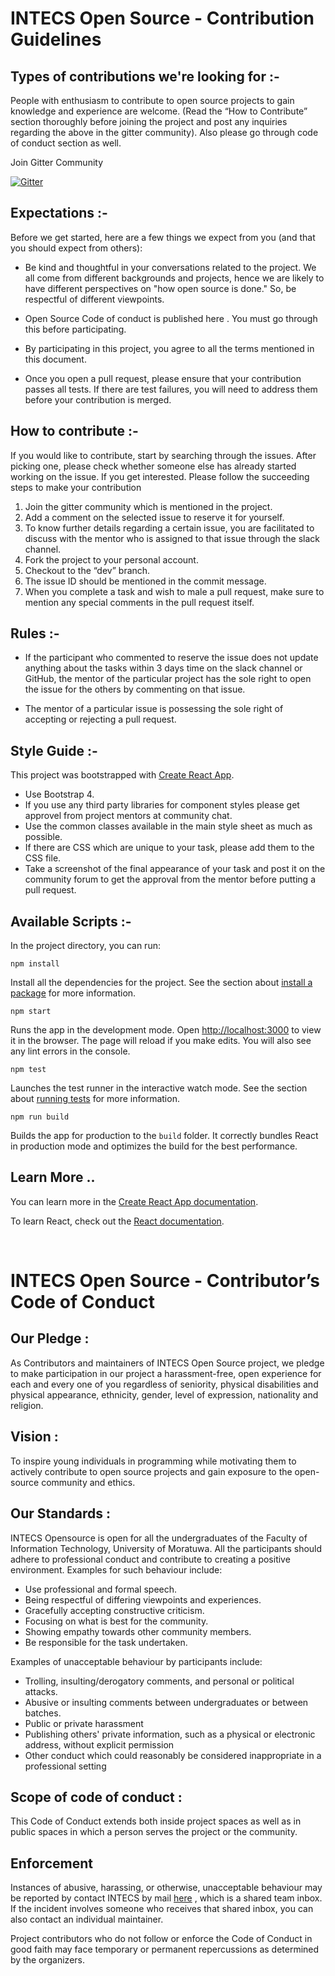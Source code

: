 # INTECS Open Source - Contribution Guidelines

## Types of contributions we're looking for :-

People with enthusiasm to contribute to open source projects to gain knowledge and experience are welcome.
(Read the “How to Contribute” section thoroughly before joining the project and post any inquiries regarding the above in the gitter community). Also please go through code of conduct section as well.

Join Gitter Community

[![Gitter](https://badges.gitter.im/INTECS-ITFAC/Intecs_WebApp_FrontEnd.svg)](https://gitter.im/INTECS-ITFAC/Intecs_WebApp_FrontEnd?utm_source=badge&utm_medium=badge&utm_campaign=pr-badge)

## Expectations :-

Before we get started, here are a few things we expect from you
(and that you should expect from others):

- Be kind and thoughtful in your conversations related to the project. We all come from different backgrounds and projects, hence we are likely to have different perspectives on "how open source is done." So, be respectful of different viewpoints.

- Open Source Code of conduct is published here <link>. You must go through this before participating.

- By participating in this project, you agree to all the terms mentioned in this document.

- Once you open a pull request, please ensure that your contribution passes all tests. If there are test failures, you will need to address them before your contribution is merged.

## How to contribute :-

If you would like to contribute, start by searching through the issues. After picking one, please check whether someone else has already started working on the issue. If you get interested. Please follow the succeeding steps to make your contribution

1. Join the gitter community which is mentioned in the project.
2. Add a comment on the selected issue to reserve it for yourself.
3. To know further details regarding a certain issue, you are facilitated to discuss with the mentor who is assigned to that issue through the slack channel.
4. Fork the project to your personal account.
5. Checkout to the “dev” branch.
6. The issue ID should be mentioned in the commit message.
7. When you complete a task and wish to male a pull request, make sure to mention any special comments in the pull request itself.

## Rules :-

- If the participant who commented to reserve the issue does not update anything about the tasks within 3 days time on the slack channel or GitHub, the mentor of the particular project has the sole right to open the issue for the others by commenting on that issue.

- The mentor of a particular issue is possessing the sole right of accepting or rejecting a pull request.

## Style Guide :-

This project was bootstrapped with [Create React App](https://github.com/facebook/create-react-app).

- Use Bootstrap 4.
- If you use any third party libraries for component styles please get approvel from project mentors at community chat.
- Use the common classes available in the main style sheet as much as possible.
- If there are CSS which are unique to your task, please add them to the CSS file.
- Take a screenshot of the final appearance of your task and post it on the community forum to get the approval from the mentor before putting a pull request.

## Available Scripts :-

In the project directory, you can run:

`npm install`

Install all the dependencies for the project. See the section about [install a package](https://docs.npmjs.com/cli/install) for more information.

`npm start`

Runs the app in the development mode. Open [http://localhost:3000](http://localhost:3000) to view it in the browser. The page will reload if you make edits. You will also see any lint errors in the console.

`npm test`

Launches the test runner in the interactive watch mode. See the section about [running tests](https://facebook.github.io/create-react-app/docs/running-tests) for more information.

`npm run build`

Builds the app for production to the `build` folder. It correctly bundles React in production mode and optimizes the build for the best performance.

## Learn More ..

You can learn more in the [Create React App documentation](https://facebook.github.io/create-react-app/docs/getting-started).

To learn React, check out the [React documentation](https://reactjs.org/).

</br>

# INTECS Open Source - Contributor’s Code of Conduct

## Our Pledge :

As Contributors and maintainers of INTECS Open Source project, we pledge to make participation in our project a harassment-free, open experience for each and every one of you regardless of seniority, physical disabilities and physical appearance, ethnicity, gender, level of expression, nationality and religion.

## Vision :

To inspire young individuals in programming while motivating them to actively contribute to open source projects and gain exposure to the open-source community and ethics.

## Our Standards :

INTECS Opensource is open for all the undergraduates of the Faculty of Information Technology, University of Moratuwa.
All the participants should adhere to professional conduct and contribute to creating a positive environment. Examples for such behaviour include:

- Use professional and formal speech.
- Being respectful of differing viewpoints and experiences.
- Gracefully accepting constructive criticism.
- Focusing on what is best for the community.
- Showing empathy towards other community members.
- Be responsible for the task undertaken.

Examples of unacceptable behaviour by participants include:

- Trolling, insulting/derogatory comments, and personal or political attacks.
- Abusive or insulting comments between undergraduates or between batches.
- Public or private harassment
- Publishing others' private information, such as a physical or electronic address, without explicit permission
- Other conduct which could reasonably be considered inappropriate in a professional setting

## Scope of code of conduct :

This Code of Conduct extends both inside project spaces as well as in public spaces in which a person serves the project or the community.

## Enforcement

Instances of abusive, harassing, or otherwise, unacceptable behaviour may be reported by contact INTECS by mail [here](mailto:intecs@gmail.com) , which is a shared team inbox. If the incident involves someone who receives that shared inbox, you can also contact an individual maintainer.

Project contributors who do not follow or enforce the Code of Conduct in good faith may face temporary or permanent repercussions as determined by the organizers.
